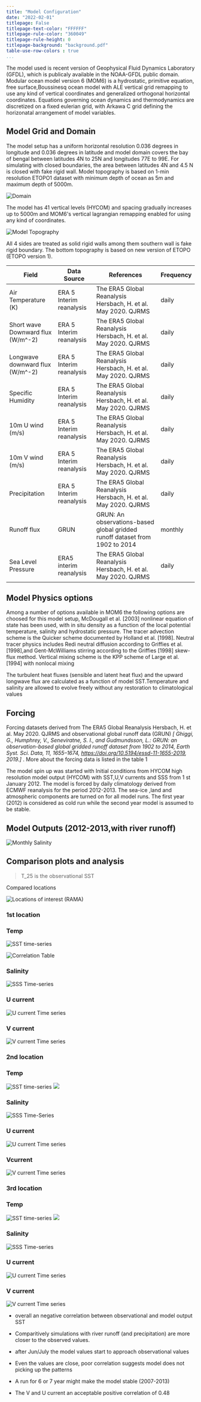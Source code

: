 ```yaml
---
title: "Model Configuration"
date: "2022-02-01"
titlepage: False
titlepage-text-color: "FFFFFF"
titlepage-rule-color: "360049"
titlepage-rule-height: 0
titlepage-background: "background.pdf"
table-use-row-colors : true
...
```


The model used is recent version of Geophysical Fluid Dynamics Laboratory (GFDL), which is publicaly available in the NOAA-GFDL public domain. Modular ocean model version 6 (MOM6) is a hydrostatic, primitive equation, free surface,Boussinesq ocean model with ALE vertical grid remapping to use any kind of vertical coordinates and generalized orthogonal horizontal coordinates. Equations governing ocean dynamics and thermodynamics are discretized on a fixed eulerian grid, with Arkawa C grid defining the horizonatal arrangement of model variables.

## Model Grid and Domain

The model setup has a uniform horizontal resolution 0.036 degrees in longitude and 0.036 degrees in latitude and model domain covers the bay of bengal between latitudes 4N to 25N and longitudes 77E to 99E. For simulating with closed boundaries, the area between latitudes 4N and 4.5 N is closed with fake rigid wall. Model topography is based on 1-min resolution ETOPO1 dataset with minimum depth of ocean as 5m and maximum depth of 5000m.  

![Domain](grid_system.png)




The model has 41 vertical levels (HYCOM) and spacing gradually increases up to 5000m and MOM6's vertical lagrangian remapping enabled for using any kind of coordinates. 


![Model Topography](topo.png)

All 4 sides are treated as solid rigid walls among them southern wall is fake rigid boundary. 
The bottom topography is based on new version of ETOPO (ETOPO version 1).




| Field | Data Source | References | Frequency |
| ---   | --- | --- | --- | 
| Air Temperature (K) | ERA 5 Interim reanalysis | The ERA5 Global Reanalysis  Hersbach, H. et al. May 2020. QJRMS | daily |
| Short wave Downward flux (W/m^-2) | ERA 5 Interim reanalysis | The ERA5 Global Reanalysis  Hersbach, H. et al. May 2020. QJRMS | daily |
| Longwave downward flux  (W/m^-2) | ERA 5 Interim reanalysis | The ERA5 Global Reanalysis  Hersbach, H. et al. May 2020. QJRMS | daily |
| Specific Humidity  | ERA 5 Interim reanalysis | The ERA5 Global Reanalysis  Hersbach, H. et al. May 2020. QJRMS | daily |
| 10m U wind (m/s)| ERA 5 Interim reanalysis | The ERA5 Global Reanalysis  Hersbach, H. et al. May 2020. QJRMS | daily |
| 10m V wind (m/s)| ERA 5 Interim reanalysis | The ERA5 Global Reanalysis  Hersbach, H. et al. May 2020. QJRMS | daily |
| Precipitation  | ERA 5 Interim reanalysis | The ERA5 Global Reanalysis  Hersbach, H. et al. May 2020. QJRMS | daily |
| Runoff flux  | GRUN |GRUN: An observations-based global gridded runoff dataset from 1902 to 2014 | monthly |
| Sea Level Pressure | ERA5 interim reanalysis | The ERA5 Global Reanalysis  Hersbach, H. et al. May 2020. QJRMS | daily |



## Model Physics options

Among a number of options available in MOM6 the following options are choosed for this model setup, McDougall et al. [2003] nonlinear equation of state has been used, with in situ density as a function of the local potential temperature, salinity and hydrostatic pressure. The tracer advection scheme is the Quicker scheme documented
by Holland et al. [1998]. Neutral tracer physics includes Redi neutral diffusion according to Griffies et al. [1998],and Gent-McWilliams stirring according to the Griffies [1998] skew-flux method. Vertical mixing scheme is the KPP scheme of Large et al. [1994] with nonlocal mixing

The turbulent heat fluxes (sensible and latent heat flux) and the upward longwave flux are calculated as a function of model SST.Temperature and salinity are allowed to evolve freely without any restoration to climatological values

## Forcing

Forcing datasets derived from The ERA5 Global Reanalysis  Hersbach, H. et al. May 2020. QJRMS and observational global runoff data (GRUN) *[ Ghiggi, G., Humphrey, V., Seneviratne, S. I., and Gudmundsson, L.: GRUN: an observation-based global gridded runoff dataset from 1902 to 2014, Earth Syst. Sci. Data, 11, 1655–1674, https://doi.org/10.5194/essd-11-1655-2019, 2019.]* . More about the forcing data is listed in the table 1

The model spin up was started with Initial conditions from HYCOM high resolution model output (HYCOM) with SST,U,V currents and SSS from 1 st January 2012. The model is forced by daily climatology derived from ECMWF reanalysis for the period 2012-2013. The sea-ice ,land and atmospheric components are turned on for all model runs. The first year (2012) is considered as cold run while the second year model is assumed to be stable.

## Model Outputs (2012-2013,with river runoff)

![Monthly Salinity](SSS.png)

## Comparison plots and analysis
> T_25 is the observational SST
 
Compared locations

![Locations of interest (RAMA)](com_dom.png)

### 1st location

### Temp
![SST time-series](2ndloc.png)

![Correlation Table](loc02corr.png)

### Salinity

![SSS Time-series](2ndlocsss.png)


### U current

![U current Time series](2ndlocuu.png)

### V current

![V current Time series](2ndlocvv.png)


### 2nd location

### Temp


![SST time-series](3ndloc.png)
![](3rdloc_corr.png)

### Salinity

![SSS Time-Series](3ndlocsss.png)

### U current
![U current Time series](3ndlocuu.png)

### Vcurrent
![V current Time series](3ndlocvv.png)

### 3rd location

### Temp


![SST time-series](4ndloc.png)
![](4thloccorr.png)

### Salinity

![SSS Time-series](4ndlocsss.png)

### U current

![U current Time series](4ndlocuu.png)

### V current
![V current Time series](4ndlocvv.png)



- overall an negative correlation between observational and model output SST
- Comparitively simulations with river runoff (and precipitation) are more closer to the observed values.
- after Jun/July the model values start to approach observational values 
- Even the values are close, poor correlation suggests model does not picking up the patterns
- A run for 6 or 7 year might make the model stable (2007-2013)


- The V and U current an acceptable positive correlation of 0.48
